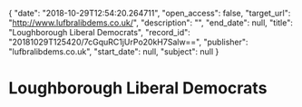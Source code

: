 {
  "date": "2018-10-29T12:54:20.264711", 
  "open_access": false, 
  "target_url": "http://www.lufbralibdems.co.uk/", 
  "description": "", 
  "end_date": null, 
  "title": "Loughborough Liberal Democrats", 
  "record_id": "20181029T125420/7cGquRC1jUrPo20kH7Salw==", 
  "publisher": "lufbralibdems.co.uk", 
  "start_date": null, 
  "subject": null
}

# Loughborough Liberal Democrats

